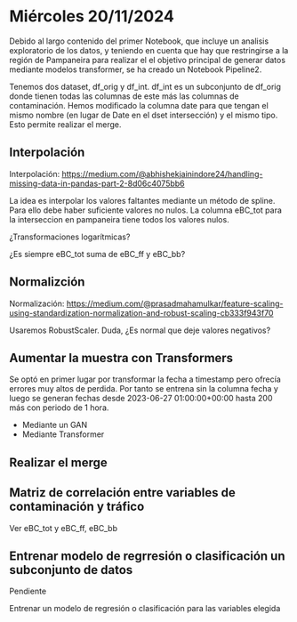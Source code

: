 # Miércoles 20/11/2024

Debido al largo contenido del primer Notebook, que incluye un analisis exploratorio de los
datos, y teniendo en cuenta que hay que restringirse a la región de Pampaneira para realizar el 
el objetivo principal de generar datos mediante modelos transformer, se ha creado un Notebook
Pipeline2.

Tenemos dos dataset, df_orig y df_int. df_int es un subconjunto de df_orig donde tienen todas
las columnas de este más las columnas de contaminación.
Hemos modificado la columna date para que tengan el mismo nombre (en lugar de Date en el dset 
intersección) y el mismo tipo.
Esto permite realizar el merge.

## Interpolación

Interpolación: https://medium.com/@abhishekjainindore24/handling-missing-data-in-pandas-part-2-8d06c4075bb6

La idea es interpolar los valores faltantes mediante un método de spline. Para ello debe haber
suficiente valores no nulos. La columna eBC_tot para la interseccion en pampaneira tiene todos 
los valores nulos.

¿Transformaciones logarítmicas?

¿Es siempre eBC_tot suma de eBC_ff y eBC_bb?

## Normalizción

Normalización: https://medium.com/@prasadmahamulkar/feature-scaling-using-standardization-normalization-and-robust-scaling-cb333f943f70

Usaremos RobustScaler.
Duda, ¿Es normal que deje valores negativos?

## Aumentar la muestra con Transformers

Se optó en primer lugar por transformar la fecha a timestamp
pero ofrecía errores muy altos de perdida.
Por tanto se entrena sin la columna fecha y luego se generan
fechas desde 2023-06-27 01:00:00+00:00 hasta 200 más con periodo de 1 hora.

- Mediante un GAN
- Mediante Transformer

## Realizar el merge

## Matriz de correlación entre variables de contaminación y tráfico

Ver eBC_tot y eBC_ff, eBC_bb

## Entrenar modelo de regrresión o clasificación un subconjunto de datos

Pendiente

Entrenar un modelo de regresión o clasificación para las variables elegida 